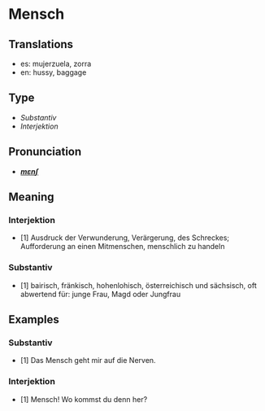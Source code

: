# Mensch
## Translations
- es: mujerzuela, zorra
- en: hussy, baggage
## Type
- _Substantiv_
- _Interjektion_
## Pronunciation
- **_[mɛnʃ](https://commons.wikimedia.org/wiki/File:De-Mensch.ogg)_**
## Meaning
### Interjektion
- [1] Ausdruck der Verwunderung, Verärgerung, des Schreckes; Aufforderung an einen Mitmenschen, menschlich zu handeln
### Substantiv
- [1] bairisch, fränkisch, hohenlohisch, österreichisch und sächsisch, oft abwertend für: junge Frau, Magd oder Jungfrau
## Examples
### Substantiv
- [1] Das Mensch geht mir auf die Nerven.
### Interjektion
- [1] Mensch! Wo kommst du denn her?

